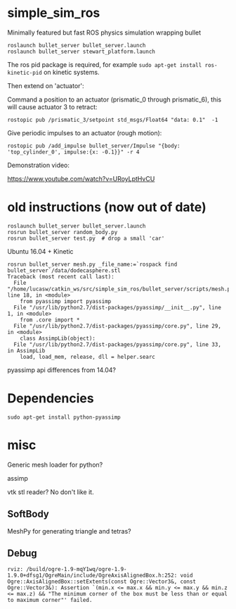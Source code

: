 # simple_sim_ros

Minimally featured but fast ROS physics simulation wrapping bullet

```
roslaunch bullet_server bullet_server.launch
roslaunch bullet_server stewart_platform.launch
```

The ros pid package is required, for example `sudo apt-get install ros-kinetic-pid` on kinetic systems.

Then extend on 'actuator':

Command a position to an actuator (prismatic_0 through prismatic_6), this will
cause actuator 3 to retract:

```
rostopic pub /prismatic_3/setpoint std_msgs/Float64 "data: 0.1"  -1
```

Give periodic impulses to an actuator (rough motion):

```
rostopic pub /add_impulse bullet_server/Impulse "{body: 'top_cylinder_0', impulse:{x: -0.1}}" -r 4
```

Demonstration video:

https://www.youtube.com/watch?v=URoyLptHvCU

# old instructions (now out of date)

```
roslaunch bullet_server bullet_server.launch
rosrun bullet_server random_body.py
rosrun bullet_server test.py  # drop a small 'car'
```

Ubuntu 16.04 + Kinetic

```
rosrun bullet_server mesh.py _file_name:=`rospack find bullet_server`/data/dodecasphere.stl
Traceback (most recent call last):
  File "/home/lucasw/catkin_ws/src/simple_sim_ros/bullet_server/scripts/mesh.py", line 18, in <module>
    from pyassimp import pyassimp
  File "/usr/lib/python2.7/dist-packages/pyassimp/__init__.py", line 1, in <module>
    from .core import *
  File "/usr/lib/python2.7/dist-packages/pyassimp/core.py", line 29, in <module>
    class AssimpLib(object):
  File "/usr/lib/python2.7/dist-packages/pyassimp/core.py", line 33, in AssimpLib
    load, load_mem, release, dll = helper.searc
```
pyassimp api differences from 14.04?

# Dependencies

```
sudo apt-get install python-pyassimp
```

# misc

Generic mesh loader for python?

assimp

vtk stl reader?
No don't like it.

## SoftBody

MeshPy for generating triangle and tetras?

## Debug

```
rviz: /build/ogre-1.9-mqY1wq/ogre-1.9-1.9.0+dfsg1/OgreMain/include/OgreAxisAlignedBox.h:252: void Ogre::AxisAlignedBox::setExtents(const Ogre::Vector3&, const Ogre::Vector3&): Assertion `(min.x <= max.x && min.y <= max.y && min.z <= max.z) && "The minimum corner of the box must be less than or equal to maximum corner"' failed.
```
